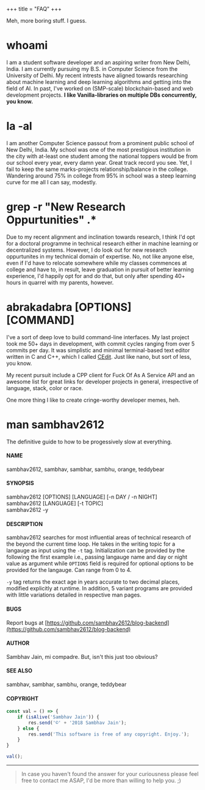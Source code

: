 +++
title = "FAQ"
+++

Meh, more boring stuff. I guess.

# whoami

I am a student software developer and an aspiring writer from New Delhi, India. I am currently pursuing my B.S. in Computer Science from the University of Delhi. My recent intrests have aligned towards researching about machine learning and deep learning algorithms and getting into the field of AI. In past, I've worked on (SMP-scale) blockchain-based and web development projects. **I like Vanilla-libraries on multiple DBs concurrently, you know.**

# la -al

I am another Computer Science passout from a prominent public school of New Delhi, India. My school was one of the most prestigious institution in the city with at-least one student among the national toppers would be from our school every year, every damn year. Great track record you see. Yet, I fail to keep the same marks-projects relationship/balance in the college. Wandering around 75% in college from 95% in school was a steep learning curve for me all I can say, modestly.  

# grep -r "New Research Oppurtunities" .*

Due to my recent alignment and inclination towards research, I think I'd opt for a doctoral programme in technical research either in machine learning or decentralized systems. However, I do look out for new research oppurtunites in my technical domain of expertise. No, not like anyone else, even if I'd have to relocate somewhere while my classes commences at college and have to, in result, leave graduation in pursuit of better learning experience, I'd happily opt for and do that, but only after spending 40+ hours in quarrel with my parents, however.

# abrakadabra [OPTIONS] [COMMAND]

I've a sort of deep love to build command-line interfaces. My last project took me 50+ days in development, with commit cycles ranging from over 5 commits per day. It was simplistic and minimal terminal-based text editor written in C and C++, which I called [CEdit](https://github.com/sambhav2612/CEdit). Just like nano, but sort of less, you know.

My recent pursuit include a CPP client for Fuck Of As A Service API and an awesome list for great links for developer projects in general, irrespective of language, stack, color or race.

One more thing I like to create cringe-worthy developer memes, heh.

# man sambhav2612

The definitive guide to how to be progessively slow at everything.

#### NAME

sambhav2612, sambhav, sambhar, sambhu, orange, teddybear

#### SYNOPSIS

sambhav2612 [OPTIONS] [LANGUAGE] [-n DAY / -n NIGHT]   
sambhav2612 [LANGUAGE] [-t TOPIC]    
sambhav2612 -y

#### DESCRIPTION

sambhav2612 searches for most influential areas of technical research of the beyond the current time loop. He takes in the writing topic for a langauge as input using the `-t` tag. Initialization can be provided by the following the first example i.e., passing langauge name and day or night value as argument while `OPTIONS` field is required for optional options to be provided for the langauge. Can range from 0 to 4.

`-y` tag returns the exact age in years accurate to two decimal places, modified explicitly at runtime. In addition, 5 variant programs are provided with little variations detailed in respective man pages.

#### BUGS

Report bugs at [https://github.com/sambhav2612/blog-backend](https://github.com/sambhav2612/blog-backend)

#### AUTHOR

Sambhav Jain, mi compadre. But, isn't this just too obvious?

#### SEE ALSO

sambhav, sambhar, sambhu, orange, teddybear

#### COPYRIGHT

```javascript
const val = () => {
    if (isAlive('Sambhav Jain')) {
        res.send('©' + '2018 Sambhav Jain');
    } else {
        res.send('This software is free of any copyright. Enjoy.');
    }
}

val();
```

---

> In case you haven't found the answer for your curiousness please feel free to contact me ASAP, I'd be more than willing to help you. ;)

